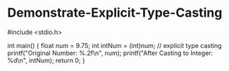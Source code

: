 # Demonstrate-Explicit-Type-Casting
#include <stdio.h>

int main() {
    float num = 9.75;
    int intNum = (int)num;  // explicit type casting
    printf("Original Number: %.2f\n", num);
    printf("After Casting to Integer: %d\n", intNum);
    return 0;
}
